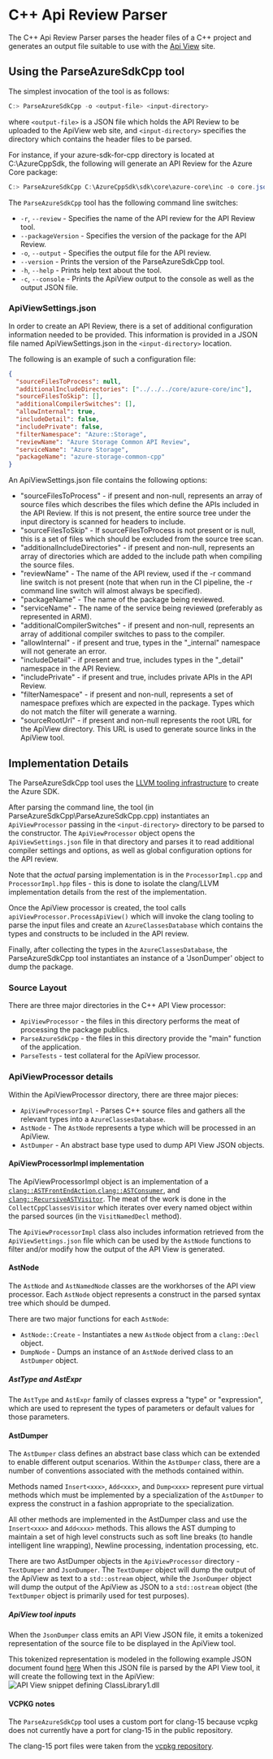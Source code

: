 # C++ Api Review Parser

The C++ Api Review Parser parses the header files of a C++ project and generates an output file suitable to use with the [Api View](https://ApiView.dev)
site.

## Using the ParseAzureSdkCpp tool

The simplest invocation of the tool is as follows:

```powershell
C:> ParseAzureSdkCpp -o <output-file> <input-directory>
```

where `<output-file>` is a JSON file which holds the API Review to be uploaded to the ApiView web site, and `<input-directory>` specifies the directory which contains the header files to be parsed.

For instance, if your azure-sdk-for-cpp directory is located at C:\AzureCppSdk, the following will generate an API Review for the Azure Core package:

```powershell
C:> ParseAzureSdkCpp C:\AzureCppSdk\sdk\core\azure-core\inc -o core.json
```

The `ParseAzureSdkCpp` tool has the following command line switches:

- `-r`, `--review` - Specifies the name of the API review for the API Review tool.
- `--packageVersion` - Specifies the version of the package for the API Review.
- `-o`, `--output` - Specifies the output file for the API review.
- `--version` - Prints the version of the ParseAzureSdkCpp tool.
- `-h`, `--help` - Prints help text about the tool.
- `-c`, `--console` - Prints the ApiView output to the console as well as the output JSON file.

### ApiViewSettings.json

In order to create an API Review, there is a set of additional configuration information needed to be provided. This information is provided in a JSON file named ApiViewSettings.json in the `<input-directory>` location.

The following is an example of such a configuration file:

```json
{
  "sourceFilesToProcess": null,
  "additionalIncludeDirectories": ["../../../core/azure-core/inc"],
  "sourceFilesToSkip": [],
  "additionalCompilerSwitches": [],
  "allowInternal": true,
  "includeDetail": false,
  "includePrivate": false,
  "filterNamespace": "Azure::Storage",
  "reviewName": "Azure Storage Common API Review",
  "serviceName": "Azure Storage",
  "packageName": "azure-storage-common-cpp"
}
```

An ApiViewSettings.json file contains the following options:

- "sourceFilesToProcess" - if present and non-null, represents an array of
  source files which describes the
  files which define the APIs included in the API Review. If this is not
  present, the entire source tree under the input directory
  is scanned for headers to include.
- "sourceFilesToSkip" - If sourceFilesToProcess is not present or is null,
  this is a set of files which should be excluded from the
  source tree scan.
- "additionalIncludeDirectories" - if present and non-null, represents an
  array of directories which are added to the include path
  when compiling the source files.
- "reviewName" - The name of the API review, used if the -r command line
  switch is not present (note that when run in the CI pipeline, the -r command line
  switch will almost always be specified).
- "packageName" - The name of the package being reviewed.
- "serviceName" - The name of the service being reviewed (preferably as represented in ARM).
- "additionalCompilerSwitches" - if present and non-null, represents an
  array of additional compiler switches to pass to the
  compiler.
- "allowInternal" - if present and true, types in the "\_internal"
  namespace will not generate an error.
- "includeDetail" - if present and true, includes types in the "\_detail"
  namespace in the API Review.
- "includePrivate" - if present and true, includes private APIs in the API
  Review.
- "filterNamespace" - if present and non-null, represents a set of
  namespace prefixes which are expected in the package.
  Types which do not match the filter will generate a warning.
- "sourceRootUrl" - if present and non-null represents the root URL for the ApiView directory.
  This URL is used to generate source links in the ApiView tool.

## Implementation Details

The ParseAzureSdkCpp tool uses the [LLVM tooling infrastructure](https://clang.llvm.org/docs/LibTooling.html) to create the Azure SDK.

After parsing the command line, the tool (in ParseAzureSdkCpp\ParseAzureSdkCpp.cpp)
instantiates an `ApiViewProcessor` passing in the `<input-directory>` directory to be parsed to the constructor.
The `ApiViewProcessor` object opens the `ApiViewSettings.json` file in that directory and parses it to
read additional compiler settings and options, as well as global configuration options for the API review.

Note that the _actual_ parsing implementation is in the `ProcessorImpl.cpp` and
`ProcessorImpl.hpp` files - this is done to isolate the clang/LLVM implementation
details from the rest of the implementation.

Once the ApiView processor is created, the tool calls `apiViewProcessor.ProcessApiView()` which will invoke the clang tooling to parse
the input files and create an `AzureClassesDatabase` which contains the types and constructs to be included in the API review.

Finally, after collecting the types in the `AzureClassesDatabase`, the ParseAzureSdkCpp tool instantiates an instance of a 'JsonDumper' 
object to dump the package.

### Source Layout

There are three major directories in the C++ API View processor:

- `ApiViewProcessor` - the files in this directory performs the meat of processing the package publics.
- `ParseAzureSdkCpp` - the files in this directory provide the "main" function of the application.
- `ParseTests` - test collateral for the ApiView processor.

### ApiViewProcessor details

Within the ApiViewProcessor directory, there are three major pieces:

- `ApiViewProcessorImpl` - Parses C++ source files and gathers all the relevant types into a `AzureClassesDatabase`.
- `AstNode` - The `AstNode` represents a type which will be processed in an ApiView.
- `AstDumper` - An abstract base type used to dump API View JSON objects.

#### ApiViewProcessorImpl implementation

The ApiViewProcessorImpl object is an implementation of a [`clang::ASTFrontEndAction`](https://clang.llvm.org/doxygen/classclang_1_1ASTFrontendAction.html),[`clang::ASTConsumer`](https://clang.llvm.org/doxygen/classclang_1_1ASTConsumer.html), and [`clang::RecursiveASTVisitor`](https://clang.llvm.org/doxygen/classclang_1_1RecursiveASTVisitor.html). The meat of the work is done in the `CollectCppClassesVisitor` which iterates over every named object within the parsed sources (in the `VisitNamedDecl` method).

The `ApiViewProcessorImpl` class also includes information retrieved from the `ApiViewSettings.json` file which can be used
by the `AstNode` functions to filter and/or modify how the output of the API View is generated.

#### AstNode
The `AstNode` and `AstNamedNode` classes are the workhorses of the API view processor.
Each `AstNode` object represents a construct in the parsed syntax tree which should be dumped.

There are two major functions for each `AstNode`:

- `AstNode::Create` - Instantiates a new `AstNode` object from a `clang::Decl` object.
- `DumpNode` - Dumps an instance of an `AstNode` derived class to an `AstDumper` object.

##### AstType and AstExpr

The `AstType` and `AstExpr` family of classes express a "type" or "expression",
which are used to represent the types of parameters or default values for those
parameters.

#### AstDumper

The `AstDumper` class defines an abstract base class which can be extended to enable
different output scenarios. Within the `AstDumper` class, there are a number of
conventions associated with the methods contained within.

Methods named `Insert<xxx>`, `Add<xxx>`, and `Dump<xxx>` represent pure virtual methods which
must be implemented by a specialization of the `AstDumper` to express the construct
in a fashion appropriate to the specialization.

All other methods are implemented in the AstDumper class and use the `Insert<xxx>`
and `Add<xxx>` methods. This allows the AST dumping to maintain a set of high
level constructs such as soft line breaks (to handle intelligent line wrapping),
Newline processing, indentation processing, etc.

There are two AstDumper objects in the `ApiViewProcessor` directory - `TextDumper` and `JsonDumper`. 
The `TextDumper` object will dump the output of the ApiView as text to a `std::ostream` object, 
while the `JsonDumper` object will dump the output of the ApiView as JSON to a `std::ostream` object (the `TextDumper`
object is primarily used for test purposes).

##### ApiView tool inputs

When the `JsonDumper` class emits an API View JSON file, it emits a tokenized representation of the source file to be
displayed in the ApiView tool.

This tokenized representation is modeled in the following example JSON document found [here](https://github.com/Azure/azure-sdk-tools/blob/main/src/dotnet/APIView/apiview_token_gist.json)
When this JSON file is parsed by the API View tool, it will create the following text in the ApiView:
![API View snippet defining `ClassLibrary1.dll`](https://i.imgur.com/ikfRmLM.png)

#### VCPKG notes

The `ParseAzureSdkCpp` tool uses a custom port for clang-15 because vcpkg does not currently have a port for clang-15 in the public repository.

The clang-15 port files were taken from the [vcpkg repository](https://github.com/microsoft/vcpkg/pull/26902).
